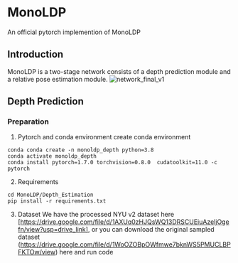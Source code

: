 # MonoLDP
An official pytorch implemention of MonoLDP
## Introduction
MonoLDP is a two-stage network consists of a depth prediction module and a relative pose estimation module. 
![network_final_v1](https://github.com/user-attachments/assets/b2feea0a-ecbc-426c-87ec-c18254bb8911)

## Depth Prediction
### Preparation
1. Pytorch and conda environment
create conda environment
```
conda conda create -n monoldp_depth python=3.8
conda activate monoldp_depth
conda install pytorch=1.7.0 torchvision=0.8.0  cudatoolkit=11.0 -c pytorch
```
2. Requirements
```
cd MonoLDP/Depth_Estimation
pip install -r requirements.txt
```
3. Dataset
We have the processed NYU v2 dataset here [https://drive.google.com/file/d/1AXUq0zHJQsWQ13DRSCUEiuAzeljOgefn/view?usp=drive_link], or you can download the original sampled dataset (https://drive.google.com/file/d/1WoOZOBpOWfmwe7bknWS5PMUCLBPFKTOw/view) here and run code

 
